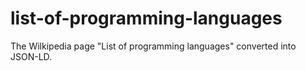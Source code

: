 # list-of-programming-languages
The Wilkipedia page "List of programming languages" converted into JSON-LD.
